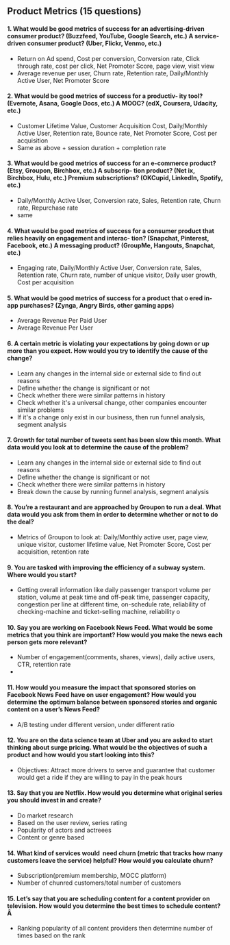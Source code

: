 ## Product Metrics (15 questions)

#### 1. What would be good metrics of success for an advertising-driven consumer product? (Buzzfeed, YouTube, Google Search, etc.) A service-driven consumer product? (Uber, Flickr, Venmo, etc.)
   - Return on Ad spend, Cost per conversion, Conversion rate, Click through rate, cost per click, Net Promoter Score, page view, visit view
   - Average revenue per user, Churn rate, Retention rate, Daily/Monthly Active User, Net Promoter Score
#### 2. What would be good metrics of success for a productiv- ity tool? (Evernote, Asana, Google Docs, etc.) A MOOC? (edX, Coursera, Udacity, etc.)
   - Customer Lifetime Value, Customer Acquisition Cost, Daily/Monthly Active User, Retention rate, Bounce rate, Net Promoter Score, Cost per acquisition
   - Same as above + session duration + completion rate

#### 3. What would be good metrics of success for an e-commerce product? (Etsy, Groupon, Birchbox, etc.) A subscrip- tion product? (Net ix, Birchbox, Hulu, etc.) Premium subscriptions? (OKCupid, LinkedIn, Spotify, etc.) 
   - Daily/Monthly Active User, Conversion rate, Sales, Retention rate, Churn rate, Repurchase rate
   - same 

#### 4. What would be good metrics of success for a consumer product that relies heavily on engagement and interac- tion? (Snapchat, Pinterest, Facebook, etc.) A messaging product? (GroupMe, Hangouts, Snapchat, etc.)
  - Engaging rate, Daily/Monthly Active User, Conversion rate, Sales, Retention rate, Churn rate, number of unique visitor,
    Daily user growth, Cost per acquisition
  
#### 5. What would be good metrics of success for a product that o ered in-app purchases? (Zynga, Angry Birds, other gaming apps)
  - Average Revenue Per Paid User
  - Average Revenue Per User

#### 6. A certain metric is violating your expectations by going down or up more than you expect. How would you try to identify the cause of the change?
   - Learn any changes in the internal side or external side to find out reasons
   - Define whether the change is significant or not
   - Check whether there were similar patterns in history
   - Check whether it's a universal change, other companies encounter similar problems
   - If it's a change only exist in our business, then run funnel analysis, segment analysis

#### 7. Growth for total number of tweets sent has been slow this month. What data would you look at to determine the cause of the problem?
   - Learn any changes in the internal side or external side to find out reasons
   - Define whether the change is significant or not
   - Check whether there were similar patterns in history
   - Break down the cause by running funnel analysis, segment analysis

#### 8. You’re a restaurant and are approached by Groupon to run a deal. What data would you ask from them in order to determine whether or not to do the deal?
   - Metrics of Groupon to look at: Daily/Monthly active user, page view, unique visitor, customer lifetime value, Net Promoter Score, Cost per acquisition, retention rate

#### 9. You are tasked with improving the efficiency of a subway system. Where would you start?
   - Getting overall information like daily passenger transport volume per station, volume at peak time and off-peak time, passenger capacity, congestion per line at different time,
     on-schedule rate, reliability of checking-machine and ticket-selling machine, reliability o
   
#### 10. Say you are working on Facebook News Feed. What would be some metrics that you think are important? How would you make the news each person gets more relevant?
   - Number of engagement(comments, shares, views), daily active users, CTR, retention rate
   - 
 
#### 11. How would you measure the impact that sponsored stories on Facebook News Feed have on user engagement? How would you determine the optimum balance between sponsored stories and organic content on a user’s News Feed?
   - A/B testing under different version, under different ratio
 
#### 12. You are on the data science team at Uber and you are asked to start thinking about surge pricing. What would be the objectives of such a product and how would you start looking into this?
   - Objectives: Attract more drivers to serve and guarantee that customer would get a ride if they are willing to pay in the peak hours
   
#### 13. Say that you are Netflix. How would you determine what original series you should invest in and create?
   - Do market research
   - Based on the user review, series rating
   - Popularity of actors and actreees
   - Content or genre based
  
#### 14. What kind of services would  need churn (metric that tracks how many customers leave the service) helpful? How would you calculate churn?
  - Subscription(premium membership, MOCC platform)
  - Number of chunred customers/total number of customers
#### 15. Let’s say that you are scheduling content for a content provider on television. How would you determine the best times to schedule content?Â
  - Ranking popularity of all content providers then determine number of times based on the rank
